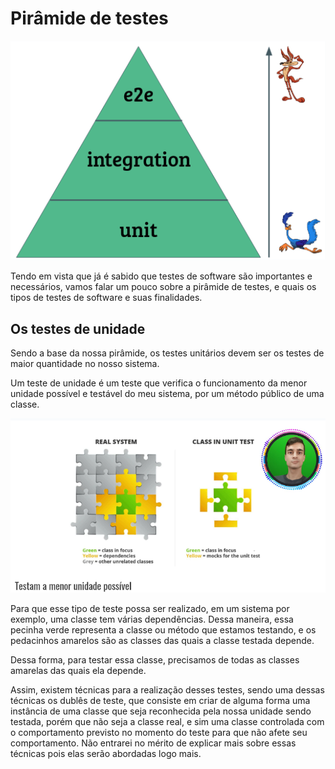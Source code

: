 # **Pirâmide de testes**
![Pirâmide de testes](/src/img/piramide_de_testes.png)

Tendo em vista que já é sabido que testes de software são importantes e necessários, vamos falar um pouco sobre a pirâmide de testes, e quais os tipos de testes de software e suas finalidades.

## **Os testes de unidade**
Sendo a base da nossa pirâmide, os testes unitários devem ser os testes de maior quantidade no nosso sistema.

Um teste de unidade é um teste que verifica o funcionamento da menor unidade possível e testável do meu sistema, por um método público de uma classe.

![Comportamento de um teste unitario](/src/img/comportamento_teste_unitario.png)

Para que esse tipo de teste possa ser realizado, em um sistema por exemplo, uma classe tem várias dependências. Dessa maneira, essa pecinha verde representa a classe ou método que estamos testando, e os pedacinhos amarelos são as classes das quais a classe testada depende.

Dessa forma, para testar essa classe, precisamos de todas as classes amarelas das quais ela depende.

Assim, existem técnicas para a realização desses testes, sendo uma dessas técnicas os dublês de teste, que consiste em criar de alguma forma uma instância de uma classe que seja reconhecida pela nossa unidade sendo testada, porém que não seja a classe real, e sim uma classe controlada com o comportamento previsto no momento do teste para que não afete seu comportamento. Não entrarei no mérito de explicar mais sobre essas técnicas pois elas serão abordadas logo mais.